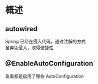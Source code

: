 # 概述

## autowired

Spring 已经在侵入代码，通过注解的方式  
舍弃免侵入，取得便捷性  

## @EnableAutoConfiguration

查看都是启用了哪些 AutoConfiguration

